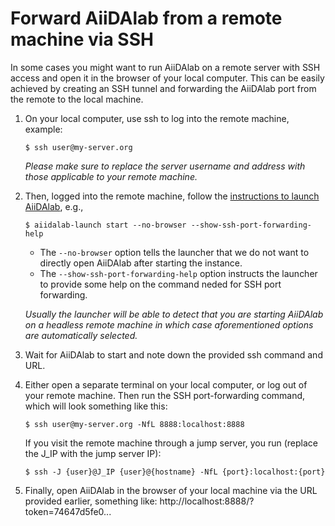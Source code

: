 # Forward AiiDAlab from a remote machine via SSH

In some cases you might want to run AiiDAlab on a remote server with SSH access and open it in the browser of your local computer.
This can be easily achieved by creating an SSH tunnel and forwarding the AiiDAlab port from the remote to the local machine.

1. On your local computer, use ssh to log into the remote machine, example:
    ```console
    $ ssh user@my-server.org
    ```
    _Please make sure to replace the server username and address with those applicable to your remote machine._

2. Then, logged into the remote machine, follow the [instructions to launch AiiDAlab](README.md#getting-started), e.g.,
    ```console
    $ aiidalab-launch start --no-browser --show-ssh-port-forwarding-help
    ````
    - The `--no-browser` option tells the launcher that we do not want to directly open AiiDAlab after starting the instance.
    - The `--show-ssh-port-forwarding-help` option instructs the launcher to provide some help on the command neded for SSH port forwarding.

    _Usually the launcher will be able to detect that you are starting AiiDAlab on a headless remote machine in which case aforementioned options are automatically selected._

3. Wait for AiiDAlab to start and note down the provided ssh command and URL.

4. Either open a separate terminal on your local computer, or log out of your remote machine.
   Then run the SSH port-forwarding command, which will look something like this:
   ```console
   $ ssh user@my-server.org -NfL 8888:localhost:8888
   ```

   If you visit the remote machine through a jump server, you run (replace the J_IP with the jump server IP):

   ```console
   $ ssh -J {user}@J_IP {user}@{hostname} -NfL {port}:localhost:{port}
   ```


5. Finally, open AiiDAlab in the browser of your local machine via the URL provided earlier, something like: http://localhost:8888/?token=74647d5fe0...
